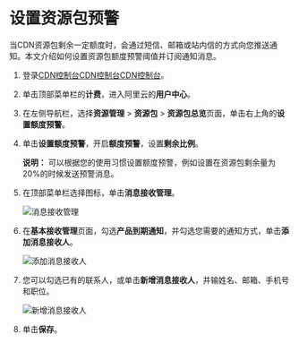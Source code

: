 # 设置资源包预警

当CDN资源包剩余一定额度时，会通过短信、邮箱或站内信的方式向您推送通知。本文介绍如何设置资源包额度预警阈值并订阅通知消息。

1.  登录[CDN控制台](https://cdn.console.aliyun.com)[CDN控制台](https://cdn.console.aliyun.com)[CDN控制台](https://partners-intl.aliyun.com/login-required#cdn)。

2.  单击顶部菜单栏的**计费**，进入阿里云的**用户中心**。

3.  在左侧导航栏，选择**资源管理** \> **资源包** \> **资源包总览**页面，单击右上角的**设置额度预警**。

4.  单击**设置额度预警**，开启**额度预警**，设置**剩余比例**。

    **说明：** 可以根据您的使用习惯设置额度预警，例如设置在资源包剩余量为20%的时候发送预警消息。

5.  在顶部菜单栏选择图标，单击**消息接收管理**。

    ![消息接收管理](https://static-aliyun-doc.oss-accelerate.aliyuncs.com/assets/img/zh-CN/5152915161/p246563.png)

6.  在**基本接收管理**页面，勾选**产品到期通知**，并勾选您需要的通知方式，单击**添加消息接收人**。

    ![添加消息接收人](https://static-aliyun-doc.oss-accelerate.aliyuncs.com/assets/img/zh-CN/5152915161/p246564.png)

7.  您可以勾选已有的联系人，或单击**新增消息接收人**，并输姓名、邮箱、手机号和职位。

    ![新增消息接收人](https://static-aliyun-doc.oss-accelerate.aliyuncs.com/assets/img/zh-CN/5152915161/p246565.png)

8.  单击**保存**。



